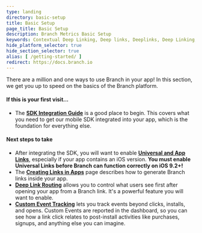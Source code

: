 ```yaml
---
type: landing
directory: basic-setup
title: Basic Setup
page_title: Basic Setup
description: Branch Metrics Basic Setup
keywords: Contextual Deep Linking, Deep links, Deeplinks, Deep Linking, Deeplinking, Deferred Deep Linking, Deferred Deeplinking, Google App Indexing, Google App Invites, Apple Universal Links, Android App Links, Apple Spotlight Search, Facebook App Links, AppLinks, Deepviews, Deep views, Dashboard, iOS9
hide_platform_selector: true
hide_section_selector: true
alias: [ /getting-started/ ]
redirect: https://docs.branch.io
---
```


There are a million and one ways to use Branch in your app! In this section, we get you up to speed on the basics of the Branch platform.

#### If this is your first visit...
- The **[SDK Integration Guide](/getting-started/sdk-integration-guide/guide/ios/)** is a good place to begin. This covers what you need to get our mobile SDK integrated into your app, which is the foundation for everything else.

#### Next steps to take
- After integrating the SDK, you will want to enable **[Universal and App Links](/getting-started/universal-app-links/overview/)**, especially if your app contains an iOS version. **You must enable Universal Links before Branch can function correctly on iOS 9.2+!**
- The **[Creating Links in Apps](/getting-started/creating-links/overview/)** page describes how to generate Branch links inside your app.
- **[Deep Link Routing](/getting-started/deep-link-routing/overview/)** allows you to control what users see first after opening your app from a Branch link. It's a powerful feature you will want to enable.
- **[Custom Event Tracking](/cross-channel-analytics/user-value-attribution/guide/ios/#custom-event-tracking)** lets you track events beyond clicks, installs, and opens. Custom Events are reported in the dashboard, so you can see how a link click relates to post-install activities like purchases, signups, and anything else you can imagine.